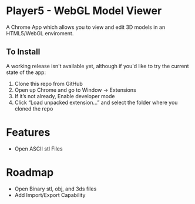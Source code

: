 # Player5 - WebGL Model Viewer

A Chrome App which allows you to view and edit 3D models in an HTML5/WebGL enviroment. 

## To Install

A working release isn't available yet, although if you'd like to try the current state of the app:

1. Clone this repo from GitHub
2. Open up Chrome and go to Window → Extensions
3. If it’s not already, Enable developer mode
4. Click “Load unpacked extension…” and select the folder where you cloned the repo


# Features
  - Open ASCII stl Files

# Roadmap
  - Open Binary stl, obj, and 3ds files
  - Add Import/Export Capability